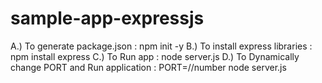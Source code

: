 # sample-app-expressjs

A.) To generate package.json : npm init -y
B.) To install express libraries : npm install express
C.) To Run app : node server.js
D.) To Dynamically change PORT and Run application : PORT=//number node server.js

